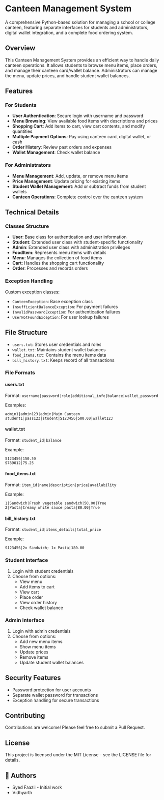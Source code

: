 # Canteen Management System

A comprehensive Python-based solution for managing a school or college canteen, featuring separate interfaces for students and administrators, digital wallet integration, and a complete food ordering system.

##  Overview

This Canteen Management System provides an efficient way to handle daily canteen operations. It allows students to browse menu items, place orders, and manage their canteen card/wallet balance. Administrators can manage the menu, update prices, and handle student wallet balances.

##  Features

### For Students
- **User Authentication**: Secure login with username and password
- **Menu Browsing**: View available food items with descriptions and prices
- **Shopping Cart**: Add items to cart, view cart contents, and modify quantities
- **Multiple Payment Options**: Pay using canteen card, digital wallet, or cash
- **Order History**: Review past orders and expenses
- **Wallet Management**: Check wallet balance

### For Administrators
- **Menu Management**: Add, update, or remove menu items
- **Price Management**: Update pricing for existing items
- **Student Wallet Management**: Add or subtract funds from student wallets
- **Canteen Operations**: Complete control over the canteen system

##  Technical Details

### Classes Structure
- **User**: Base class for authentication and user information
- **Student**: Extended user class with student-specific functionality
- **Admin**: Extended user class with administration privileges
- **FoodItem**: Represents menu items with details
- **Menu**: Manages the collection of food items
- **Cart**: Handles the shopping cart functionality
- **Order**: Processes and records orders

### Exception Handling
Custom exception classes:
- `CanteenException`: Base exception class
- `InsufficientBalanceException`: For payment failures
- `InvalidPasswordException`: For authentication failures
- `UserNotFoundException`: For user lookup failures

##  File Structure
- `users.txt`: Stores user credentials and roles
- `wallet.txt`: Maintains student wallet balances
- `food_items.txt`: Contains the menu items data
- `bill_history.txt`: Keeps record of all transactions

### File Formats

#### users.txt
Format: `username|password|role|additional_info|balance|wallet_password`

Examples:
```
admin1|admin123|admin|Main Canteen
student1|pass123|student|S123456|500.00|wallet123
```

#### wallet.txt
Format: `student_id|balance`

Example:
```
S123456|150.50
S789012|75.25
```

#### food_items.txt
Format: `item_id|name|description|price|availability`

Example:
```
1|Sandwich|Fresh vegetable sandwich|50.00|True
2|Pasta|Creamy white sauce pasta|80.00|True
```

#### bill_history.txt
Format: `student_id|items_details|total_price`

Example:
```
S123456|2x Sandwich; 1x Pasta|180.00
```
### Student Interface
1. Login with student credentials
2. Choose from options:
   - View menu
   - Add items to cart
   - View cart
   - Place order
   - View order history
   - Check wallet balance

### Admin Interface
1. Login with admin credentials
2. Choose from options:
   - Add new menu items
   - Show menu items
   - Update prices
   - Remove items
   - Update student wallet balances

##  Security Features
- Password protection for user accounts
- Separate wallet password for transactions
- Exception handling for secure transactions

##  Contributing
Contributions are welcome! Please feel free to submit a Pull Request.

##  License
This project is licensed under the MIT License - see the LICENSE file for details.

## 👥 Authors
- Syed Faazil - Initial work
- Vidhyarth
